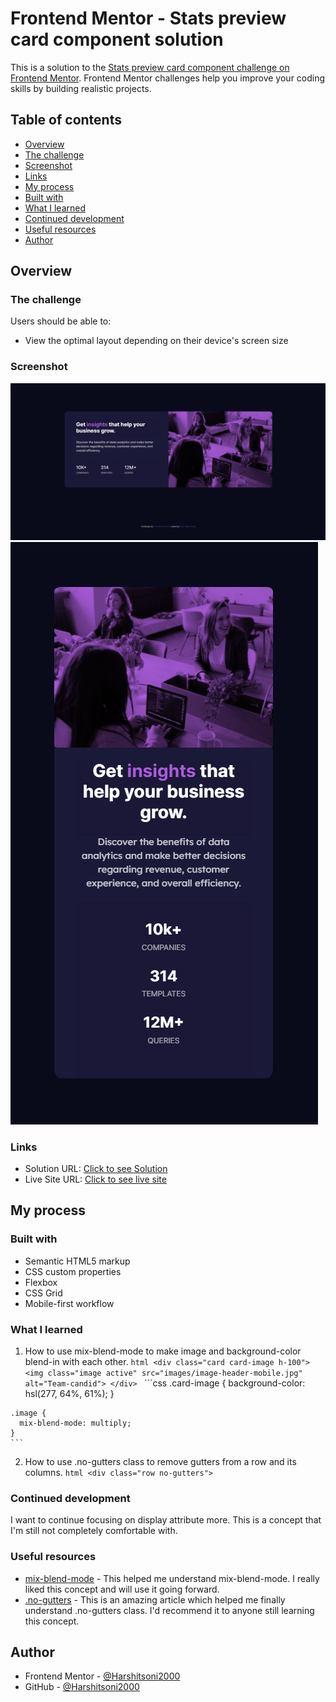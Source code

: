 # Frontend Mentor - Stats preview card component solution

  This is a solution to the [Stats preview card component challenge on Frontend Mentor](https://www.frontendmentor.io/challenges/stats-preview-card-component-8JqbgoU62). Frontend Mentor challenges help you improve your coding skills by building realistic projects.

## Table of contents

  - [Overview](#overview)
  - [The challenge](#the-challenge)
  - [Screenshot](#screenshot)
  - [Links](#links)
  - [My process](#my-process)
  - [Built with](#built-with)
  - [What I learned](#what-i-learned)
  - [Continued development](#continued-development)
  - [Useful resources](#useful-resources)
  - [Author](#author)

## Overview

### The challenge

Users should be able to:

- View the optimal layout depending on their device's screen size

### Screenshot

  ![On Desktop](https://github.com/Harshitsoni2000/Stats-preview-card-component/blob/main/ss/ss-Desktop.PNG)
  ![On Mobile](https://github.com/Harshitsoni2000/Stats-preview-card-component/blob/main/ss/ss-mobile.PNG)

### Links

  - Solution URL: [Click to see Solution](https://github.com/Harshitsoni2000/Stats-preview-card-component)
  - Live Site URL: [Click to see live site](https://harshitsoni2000.github.io/Stats-preview-card-component/)

## My process

### Built with

  - Semantic HTML5 markup
  - CSS custom properties
  - Flexbox
  - CSS Grid
  - Mobile-first workflow

### What I learned

  1. How to use mix-blend-mode to make image and background-color blend-in with each other.
    ```html
    <div class="card card-image h-100">
      <img class="image active" src="images/image-header-mobile.jpg" alt="Team-candid">
    </div>
    ```
    ```css
    .card-image {
      background-color: hsl(277, 64%, 61%);
    }

    .image {
      mix-blend-mode: multiply;
    }
    ```

  2. How to use .no-gutters class to remove gutters from a row and its columns.
    ```html
    <div class="row no-gutters">
    ```

### Continued development

  I want to continue focusing on display attribute more. This is a concept that I'm still not completely comfortable with.

### Useful resources

  - [mix-blend-mode](https://www.w3schools.com/cssref/pr_mix-blend-mode.asp) - This helped me understand mix-blend-mode. I really liked this concept and will use it going forward.
  - [.no-gutters](https://getbootstrap.com/docs/4.6/components/card/#horizontal) - This is an amazing article which helped me finally understand .no-gutters class. I'd recommend it to anyone still learning this concept.

## Author

  - Frontend Mentor - [@Harshitsoni2000](https://www.frontendmentor.io/profile/@Harshitsoni2000)
  - GitHub - [@Harshitsoni2000](https://github.com/Harshitsoni2000)
